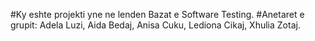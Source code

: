 #Ky eshte projekti yne ne lenden Bazat e Software Testing.
#Anetaret e grupit: Adela Luzi, Aida Bedaj, Anisa Cuku, Lediona Cikaj, Xhulia Zotaj.
